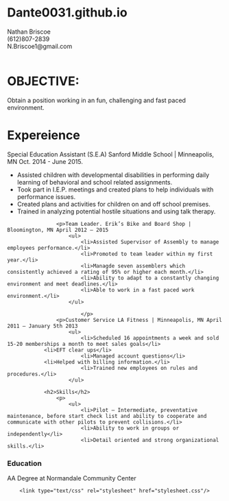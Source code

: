 # Dante0031.github.io
<!DOCTYPE html>
<html>
 <div id="header">Nathan Briscoe
            <div class=".left">(612)807-2839</div>   
            <div class=".right">N.Briscoe1@gmail.com</div>
            <br>
            <div id="footer"><h1>OBJECTIVE:</h1>
Obtain a position working in an fun, challenging and fast paced environment.
</div>
            <div class="jumbotron">
      <div class="background">
      <div class=".left">
                <h1>Expereience</h1>
                    <p>Special Education Assistant (S.E.A) Sanford Middle School | Minneapolis, MN Oct. 2014 - June 2015.
                        <ul>
                            <li>Assisted children with developmental disabilities in performing daily learning of behavioral and school related assignments.</li>
                            <li>Took part in I.E.P. meetings and created plans to help individuals with performance issues.</li>
                            <li>Created plans and activities for children on and off school premises.</li>
                            <li>Trained in analyzing potential hostile situations and using talk therapy.</li>
                        </ul>
</p>

                    <p>Team Leader. Erik’s Bike and Board Shop | Bloomington, MN April 2012 – 2015
                        <ul>
                            <li>Assisted Supervisor of Assembly to manage employees performance.</li>
                            <li>Promoted to team leader within my first year.</li>
                            <li>Managde seven assemblers which consistently achieved a rating of 95% or higher each month.</li>
                            <li>Ability to adapt to a constantly changing environment and meet deadlines.</li>
                            <li>Able to work in a fast paced work environment.</li>
                        </ul>
                        
                            </p>
                    <p>Customer Service LA Fitness | Minneapolis, MN April 2011 – January 5th 2013
                        <ul>
                            <li>Scheduled 16 appointments a week and sold 15-20 memberships a month to meet sales goals</li>
			    <li>EFT clear ups</li>
                            <li>Managed account questions</li>
			    <li>Helped with billing information.</li>
                            <li>Trained new employees on rules and procedures.</li>
                        </ul>
</p>

                <h2>Skills</h2>
                    <p>
                        <ul>
                            <li>Pilot – Intermediate, preventative maintenance, before start check list and ability to cooperate and communicate with other pilots to prevent collisions.</li>
                            <li>Ability to work in groups or independently</li>
                            <li>Detail oriented and strong organizational skills.</li>
</p>
                <h3>Education</h3>
                    <p>AA Degree at Normandale Community Center</P>

		<link type="text/css" rel="stylesheet" href="stylesheet.css"/>
</html>
